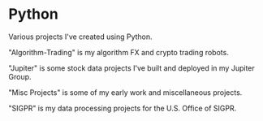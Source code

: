 # Python

Various projects I've created using Python.

"Algorithm-Trading" is my algorithm FX and crypto trading robots.

"Jupiter" is some stock data projects I've built and deployed in my Jupiter Group.

"Misc Projects" is some of my early work and miscellaneous projects.

"SIGPR" is my data processing projects for the U.S. Office of SIGPR.
